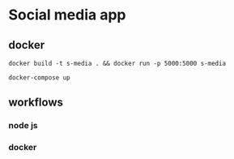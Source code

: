 # Social media app


## docker

```
docker build -t s-media . && docker run -p 5000:5000 s-media
```

```
docker-compose up
```

## workflows

### node js 
### docker 
